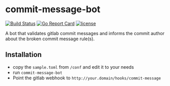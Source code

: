 # commit-message-bot

[![Build Status](https://img.shields.io/travis/karriereat/commit-message-bot.svg?style=flat-square)](https://travis-ci.org/karriereat/commit-message-bot)
[![Go Report Card](https://goreportcard.com/badge/github.com/karriereat/commit-message-bot?style=flat-square)](https://goreportcard.com/report/github.com/karriereat/commit-message-bot)
[![license](https://img.shields.io/badge/license-Apache%202.0-brightgreen.svg?style=flat-square)](https://github.com/karriereat/commit-message-bot/blob/master/LICENSE)

A bot that validates gitlab commit messages and informs the commit author about the broken commit message rule(s).

## Installation

- copy the `sample.toml` from `/conf` and edit it to your needs
- run `commit-message-bot`
- Point the gitlab webhook to `http://your.domain/hooks/commit-message`
